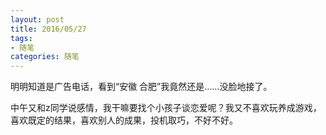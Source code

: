 ```yaml
---
layout: post
title: 2016/05/27
tags:
- 随笔
categories: 随笔
---
```

明明知道是广告电话，看到“安徽 合肥”我竟然还是……没脸地接了。

中午又和z同学说感情，我干嘛要找个小孩子谈恋爱呢？我又不喜欢玩养成游戏，喜欢既定的结果，喜欢别人的成果，投机取巧，不好不好。